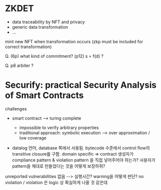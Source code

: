 
# ZKDET
- data traceability by NFT and privacy
- generic data transformation
- ...

mint new NFT when transformation occurs (zkp must be included for correct transformation)

Q. (6p) what kind of  commitment? (p12) s = f(d) ?

Q. p8 arbiter ?

# Securify: practical Security Analysis of Smart Contracts

challenges
- smart contract --> turing complete
	- impossible to verify arbitrary properties
	- traditional approach: symbolic execution --> over approximation / low coverage

- datalog 언어, database 쪽에서 사용됨. bytecode 수준에서 control flow의 transitive closure를 구함.
domain specific => contract 생성자가 compliance pattern & violation pattern 을 직접 넣어주어야 하는가? 사용자가 pattern을 제대로 만들었다는 것을 어떻게 보장하쥐?

unreported vulnerabilities 없음 --> 실행시간? 
warning을 어떻게 판단? no violation / violation 은 logic 상 확실하게 나올 것 같은데